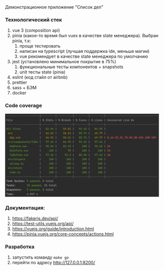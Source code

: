 Демонстрационное приложение "Список дел"

### Технологический стек

1. vue 3 (composition api)
2. pinia (какое-то время был vuex в качестве state менеджера). Выбран pinia,
   т.к:
   1. проще тестировать
   2. написан на typescript (лучшая поддержка ide, меньше магии)
   3. vue рекомендует в качестве state менеджера по умолчанию
3. jest (установлено минимальное покрытие в 75%)
   1. функциональные тесты компонентов + snapshots
   2. unit тесты state (pinia)
4. eslint (код стайл от airbnb)
5. prettier
6. sass + БЭМ
7. docker

### Code coverage

![code coverage](./doc/code-coverage.png)

### Документация:

1. https://fakerjs.dev/api/
2. https://test-utils.vuejs.org/api/
3. https://vuejs.org/guide/introduction.html
4. https://pinia.vuejs.org/core-concepts/actions.html

### Разработка

1. запустить команду `make go`
2. перейти по адресу http://127.0.0.1:8200/
